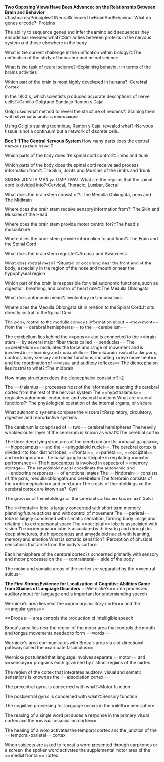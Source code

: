 **Two Opposing Views Have Been Advanced on**
**the Relationship Between Brain and Behavior**
#flashcards/PrinciplesOfNeuralScience/TheBrainAndBehaviour
What do genes encode?::Proteins
<!--SR:!2025-04-20,60,310-->
The ability to sequence genes and infer the amino acid sequences they encode has revealed what?::Similarities between proteins in the nervous system and those elsewhere in the body
<!--SR:!2025-03-23,32,272-->
What is the current challenge in the unification within biology?::The unification of the study of behaviour and neural science
<!--SR:!2025-04-06,33,250-->
What is the task of neural science?::Explaining behaviour in terms of the brains activities
<!--SR:!2025-03-21,5,210-->
Which part of the brain is most highly developed in humans?::Cerebral Cortex
<!--SR:!2025-04-16,56,310-->
In the 1800's, which scientists produced accurate descriptions of nerve cells?::Camillo Golgi and Santiago Ramon y Cajal
<!--SR:!2025-03-23,7,170-->
Golgi used what method to reveal the structure of neurons?::Staining them with silver salts under a microscope
<!--SR:!2025-04-01,41,290-->
Using Golgi's staining technique, Ramon y Cajal revealed what?::Nervous tissue is not a continuum but a network of discrete cells.
<!--SR:!2025-04-28,49,289-->

**Box 1–1 The Central Nervous System**
How many parts does the central nervous system have::7
<!--SR:!2025-04-27,61,313-->
Which parts of the body does the spinal cord control?::Limbs and trunk
<!--SR:!2025-04-07,41,294-->
Which parts of the body does the spinal cord receive and process information from?::The Skin, Joints and Muscles of the Limbs and Trunk
<!--SR:!2025-04-19,45,254-->
SMOKE JOINTS MAN ya LIMP TWAT
What are the regions that the spinal cord is divided into?::Cervical, Thoracic, Lumbar, Sacral
<!--SR:!2025-03-22,31,272-->
What does the brain stem consist of?::The Medulla Oblongata, pons and The Midbrain
<!--SR:!2025-03-21,24,272-->
Where does the brain stem receive sensory information from?::The Skin and Muscles of the Head
<!--SR:!2025-04-15,27,254-->
Where does the brain stem provide motor control for?::The head's musculature
<!--SR:!2025-04-22,37,234-->
Where does the brain stem provide information to and from?::The Brain and the Spinal Cord
<!--SR:!2025-03-29,38,294-->
What does the brain stem regulate?::Arousal and Awareness
<!--SR:!2025-03-25,9,190-->
What does rostral mean?::Situated or occurring near the front end of the body, especially in the region of the nose and mouth or near the hypophyseal region
<!--SR:!2025-03-25,28,234-->
Which part of the brain is responsible for vital autonomic functions, such as digestion, breathing, and control of heart rate?::The Medulla Oblongata
<!--SR:!2025-04-18,39,274-->
What does autonomic mean?::Involuntary or Unconscious
<!--SR:!2025-03-28,18,232-->
Where does the Medulla Oblongata sit in relation to the Spinal Cord::It sits directly rostral to the Spinal Cord
<!--SR:!2025-05-01,65,312-->
The pons, rostral to the medulla conveys information about ==movement== from the ==cerebral hemispheres== to the ==cerebellum==
<!--SR:!2025-02-06,1,212!2025-02-08,3,252!2025-02-09,4,270-->
The cerebellum lies behind the ==pons== and is connected to the ==brain stem== by several major fiber tracts called ==penducles==
The ==cerebellum== modulates the force and range of movement and is involved in ==learning and motor skills==
The midbrain, rostral to the pons, controls many sensory and motor functions, including ==eye movement== and the coordination of ==visual and auditory reflexes==
The diencephalon lies rostral to what?::The midbrain
<!--SR:!2025-03-24,27,289-->
How many structures does the diencephalon consist of?::2
<!--SR:!2025-04-14,48,309-->
The ==thalamus== processes most of the information reaching the cerebral cortex from the rest of the nervous system
The ==hypothalamus== regulates autonomic, endocrine, and visceral functions
What are visceral functions?::The physiological operation of the internal organs, or viscera
<!--SR:!2025-04-05,17,230-->
What autonomic systems compose the viscera?::Respiratory, circulatory, digestive and reproductive systems
<!--SR:!2025-03-27,30,270-->
The cerebrum is comprised of ==two== cerebral hemispheres
The heavily wrinkled outer layer of the cerebrum is known as what?::The cerebral cortex
<!--SR:!2025-04-10,44,309-->
The three deep lying structures of the cerebrum are the ==basal ganglia==, ==hippocampus== and the ==amygdaloid nuclei==.
The cerebral cortex is divided into four distinct lobes; ==frontal==, ==parietal==, ==occipital== and ==temporal==.
The basal ganglia participate in regulating ==motor performance==
The hippocampus is involved in aspects of ==memory storage==
The amygdaloid nuclei coordinate the autonomic and ==endocrine responses== of emotional states
The ==hindbrain== consists of the pons, medulla oblongata and cerebellum
The forebrain consists of the ==diencephalon== and cerebrum
The crests of the infoldings on the cerebral cortex are known as?::Gyri
<!--SR:!2025-06-03,79,289-->
The grooves of the infoldings on the cerebral cortex are known as?::Sulci
<!--SR:!2025-04-13,47,309-->
The ==frontal== lobe is largely concerned with short term memory, planning future actions and with control of movement
The ==parietal== lobe is largely concerned with somatic sensation, forming body image and relating it to extrapersonal space
The ==occipital== lobe is associated with vision
The ==temporal== lobe is associated with hearing and through its deep structures, the hippocampus and amygdaloid nuclei-with learning, memory and emotion
What is somatic sensation?::Perception of physical sensations that arise from the body's surface
<!--SR:!2025-04-06,18,230-->
Each hemisphere of the cerebral cortex is concerned primarily with sensory and motor processes on the ==contralateral== side of the body
<!--SR:!2025-04-11,45,309-->

The motor and somatic areas of the cortex are separated by the ==central sulcus==
<!--SR:!2025-04-02,17,269-->

**The First Strong Evidence for Localization of Cognitive Abilities Came from Studies of
Language Disorders**
==Wernicke's== area processes auditory input for language and is important for understanding speech
<!--SR:!2025-04-09,43,309-->

Wernicke's area lies near the ==primary auditory cortex== and the ==angular gyrus==
<!--SR:!2025-03-20,1,149!2025-03-26,7,209-->

==Broca's== area controls the production of intelligible speech
<!--SR:!2025-03-31,34,289-->

Broca's area lies near the region of the motor area that controls the mouth and tongue movements needed to form ==words==
<!--SR:!2025-03-30,33,289-->

Wernicke's area communicates with Broca's area via a bi-directional pathway called the ==arcuate fasciculus==
<!--SR:!2025-03-28,31,249-->

Wernicke postulated that language involves separate ==motor== and ==sensory== programs each governed by distinct regions of the cortex
<!--SR:!2025-04-08,42,291!2025-05-04,65,311-->

The region of the cortex that integrates auditory, visual and somatic sensations is known as the ==association cortex==
<!--SR:!2025-03-22,6,191-->

The precentral gyrus is concerned with what?::Motor function
<!--SR:!2025-05-08,50,251-->

The postcentral gyrus is concerned with what?::Sensory function
<!--SR:!2025-03-28,9,211-->

The cognitive processing for language occurs in the ==left== hemisphere
<!--SR:!2025-04-30,61,311-->

The reading of a single word produces a response in the primary visual cortex and the ==visual association cortex==
<!--SR:!2025-03-20,10,254-->

The hearing of a word activates the temporal cortex and the junction of the ==temporal-parietal== cortex
<!--SR:!2025-03-20,10,254-->

When subjects are asked to repeat a word presented through earphones or a screen, the spoken word activates the supplemental motor area of the ==medial frontal== cortex
<!--SR:!2025-03-22,3,195-->












